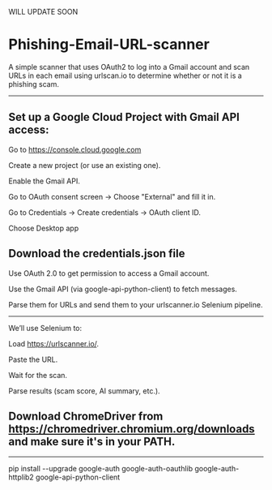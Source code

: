 WILL UPDATE SOON

# Phishing-Email-URL-scanner
A simple scanner that uses OAuth2 to log into a Gmail account and scan URLs in each email using urlscan.io to determine whether or not it is a phishing scam.

----------------
Set up a Google Cloud Project with Gmail API access:
---
Go to https://console.cloud.google.com

Create a new project (or use an existing one).

Enable the Gmail API.

Go to OAuth consent screen → Choose "External" and fill it in.

Go to Credentials → Create credentials → OAuth client ID.

Choose Desktop app

Download the credentials.json file
---

Use OAuth 2.0 to get permission to access a Gmail account.

Use the Gmail API (via google-api-python-client) to fetch messages.

Parse them for URLs and send them to your urlscanner.io Selenium pipeline.

----
We’ll use Selenium to:

Load https://urlscanner.io/.

Paste the URL.

Wait for the scan.

Parse results (scam score, AI summary, etc.).


Download ChromeDriver from https://chromedriver.chromium.org/downloads and make sure it's in your PATH.
----

----------------
pip install --upgrade google-auth google-auth-oauthlib google-auth-httplib2 google-api-python-client
